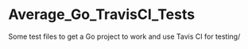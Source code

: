 # Average_Go_TravisCI_Tests
Some test files to get a Go project to work and use Tavis CI for testing/
